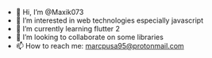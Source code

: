 - 👋 Hi, I’m @Maxik073
- 👀 I’m interested in web technologies especially javascript
- 🌱 I’m currently learning flutter 2
- 💞️ I’m looking to collaborate on some libraries
- 📫 How to reach me: marcpusa95@protonmail.com

<!---
Maxik073/Maxik073 is a ✨ special ✨ repository because its `README.md` (this file) appears on your GitHub profile.
You can click the Preview link to take a look at your changes.
--->
